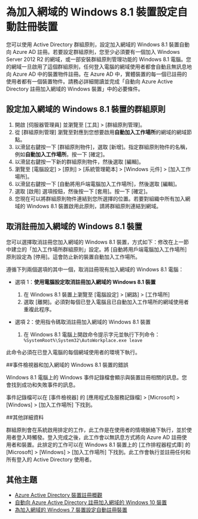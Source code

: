 <properties
	pageTitle="為加入網域的 Windows 8.1 裝置設定自動註冊裝置 | Microsoft Azure"
	description=" 設定群組原則將加入網域的 Windows 8.1 裝置自動向 Azure AD 註冊的步驟。"
	services="active-directory"
	documentationCenter=""
	authors="femila"
	manager="swadhwa"
	editor=""/>

<tags
	ms.service="active-directory"
	ms.workload="identity"
	ms.tgt_pltfrm="na"
	ms.devlang="na"
	ms.topic="article"
	ms.date="06/23/2016"
	ms.author="femila"/>

# 為加入網域的 Windows 8.1 裝置設定自動註冊裝置

您可以使用 Active Directory 群組原則，設定加入網域的 Windows 8.1 裝置自動向 Azure AD 註冊。若要設定群組原則，您至少必須要有一個加入 Windows Server 2012 R2 的網域，或一部安裝群組原則管理功能的 Windows 8.1 電腦。您的網域一旦啟用了這個群組原則，任何登入電腦的網域使用者都會自動且無訊息地向 Azure AD 中的裝置物件註冊。在 Azure AD 中，實體裝置的每一個已註冊的使用者都有一個裝置物件。請務必詳細閱讀並完成「自動向 Azure Active Directory 註冊加入網域的 Windows 裝置」中的必要條件。

## 設定加入網域的 Windows 8.1 裝置的群組原則

1. 開啟 [伺服器管理員] 並瀏覽至 [工具] > [群組原則管理]。
2. 從 [群組原則管理] 瀏覽至對應到您想要啟用**自動加入工作場所**的網域的網域節點。
3. 以滑鼠右鍵按一下 [群組原則物件]，選取 [新增]。指定群組原則物件的名稱，例如**自動加入工作場所**。按一下 [確定]。
4. 以滑鼠右鍵按一下新的群組原則物件，然後選取 [編輯]。
5. 瀏覽至 [電腦設定] > [原則] > [系統管理範本] > [Windows 元件] > [加入工作場所]。
6. 以滑鼠右鍵按一下 [自動將用戶端電腦加入工作場所]，然後選取 [編輯]。
7. 選取 [啟用] 選項按鈕，然後按一下 [套用]。按一下 [確定]。
8. 您現在可以將群組原則物件連結到您所選擇的位置。若要對組織中所有加入網域的 Windows 8.1 裝置啟用此原則，請將群組原則連結到網域。

## 取消註冊加入網域的 Windows 8.1 裝置

您可以選擇取消註冊您加入網域的 Windows 8.1 裝置，方式如下：修改在上一節中建立的「加入工作場所群組原則」設定。將 [自動將用戶端電腦加入工作場所] 原則設定為 [停用]。這會防止新的裝置自動加入工作場所。

遵循下列兩個選項的其中一個，取消註冊現有加入網域的 Windows 8.1 電腦：

* 選項 1：**使用電腦設定取消註冊加入網域的 Windows 8.1 裝置**
  1. 在 Windows 8.1 裝置上瀏覽至 [電腦設定] > [網路] > [工作場所]
  2. 選取 [離開]。必須對每個已登入電腦且已自動加入工作場所的網域使用者重複此程序。

* 選項 2：使用指令碼取消註冊加入網域的 Windows 8.1 裝置
  	1. 在 Windows 8.1 電腦上開啟命令提示字元並執行下列命令：` %SystemRoot%\System32\AutoWorkplace.exe leave`
   
此命令必須在已登入電腦的每個網域使用者的環境下執行。

##事件檢視器和加入網域的 Windows 8.1 裝置的錯誤

Windows 8.1 電腦上的 Windows 事件記錄檔會顯示與裝置註冊相關的訊息。您會找到成功和失敗事件的訊息。

事件記錄檔可以在 [事件檢視器] 的 [應用程式及服務記錄檔] > [Microsoft] > [Windows] > [加入工作場所] 下找到。

##其他詳細資料

群組原則會在系統啟用排定的工作，此工作是在使用者的情境脈絡下執行，並於使用者登入時觸發。登入完成之後，此工作會以無訊息方式將向 Azure AD 註冊使用者和裝置。此排定的工作可以在 Windows 8.1 裝置上的 [工作排程器程式庫] 的 [Microsoft] > [Windows] > [加入工作場所] 下找到。此工作會執行並註冊任何和所有登入的 Active Directory 使用者。

## 其他主題
- [Azure Active Directory 裝置註冊概觀](active-directory-conditional-access-device-registration-overview.md)
- [自動向 Azure Active Directory 註冊加入網域的 Windows 10 裝置](active-directory-conditional-access-automatic-device-registration.md)
- [為加入網域的 Windows 7 裝置設定自動註冊裝置](active-directory-conditional-access-automatic-device-registration-windows7.md)

<!---HONumber=AcomDC_0629_2016-->